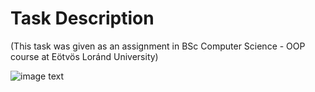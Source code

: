 # Task Description
(This task was given as an assignment in BSc Computer Science - OOP course at Eötvös Loránd University)

![image text](https://drive.google.com/file/d/1QrATuxgGIbn5zJMx40s9kx4dafQF0T9j/view?usp=sharing)
